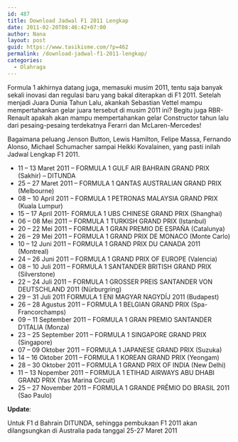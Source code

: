 ```yaml
---
id: 487
title: Download Jadwal F1 2011 Lengkap
date: 2011-02-20T08:46:42+07:00
author: Nana
layout: post
guid: https://www.tasikisme.com/?p=462
permalink: /download-jadwal-f1-2011-lengkap/
categories:
  - Olahraga
---
```

Formula 1 akhirnya datang juga, memasuki musim 2011, tentu saja banyak sekali inovasi dan regulasi baru yang bakal diterapkan di F1 2011. Setelah menjadi Juara Dunia Tahun Lalu, akankah Sebastian Vettel mampu mempertahankan gelar juara tersebut di musim 2011 ini? Begitu juga RBR-Renault apakah akan mampu mempertahankan gelar Constructor tahun lalu dari pesaing-pesaing terdekatnya Ferarri dan McLaren-Mercedes!

Bagaimana peluang Jenson Button, Lewis Hamilton, Felipe Massa, Fernando Alonso, Michael Schumacher sampai Heikki Kovalainen, yang pasti inilah Jadwal Lengkap F1 2011.

  * 11 &#8211; 13 Maret 2011 &#8211; FORMULA 1 GULF AIR BAHRAIN GRAND PRIX (Sakhir) &#8211; DITUNDA 
  * 25 &#8211; 27 Maret 2011 &#8211; FORMULA 1 QANTAS AUSTRALIAN GRAND PRIX (Melbourne) 
  * 08 &#8211; 10 April 2011 &#8211; FORMULA 1 PETRONAS MALAYSIA GRAND PRIX (Kuala Lumpur) 
  * 15 &#8211; 17 April 2011- FORMULA 1 UBS CHINESE GRAND PRIX (Shanghai) 
  * 06 &#8211; 08 Mei 2011 &#8211; FORMULA 1 TURKISH GRAND PRIX (Istanbul) 
  * 20 &#8211; 22 Mei 2011 &#8211; FORMULA 1 GRAN PREMIO DE ESPAÑA (Catalunya) 
  * 26 &#8211; 29 Mei 2011 &#8211; FORMULA 1 GRAND PRIX DE MONACO (Monte Carlo) 
  * 10 &#8211; 12 Juni 2011 &#8211; FORMULA 1 GRAND PRIX DU CANADA 2011 (Montreal) 
  * 24 &#8211; 26 Juni 2011 &#8211; FORMULA 1 GRAND PRIX OF EUROPE (Valencia) 
  * 08 &#8211; 10 Juli 2011 &#8211; FORMULA 1 SANTANDER BRITISH GRAND PRIX (Silverstone) 
  * 22 &#8211; 24 Juli 2011 &#8211; FORMULA 1 GROSSER PREIS SANTANDER VON DEUTSCHLAND 2011 (Nürburgring) 
  * 29 &#8211; 31 Juli 2011 FORMULA 1 ENI MAGYAR NAGYDÍJ 2011 (Budapest) 
  * 26 &#8211; 28 Agustus 2011 &#8211; FORMULA 1 BELGIAN GRAND PRIX (Spa-Francorchamps) 
  * 09 &#8211; 11 September 2011 &#8211; FORMULA 1 GRAN PREMIO SANTANDER D&#8217;ITALIA (Monza) 
  * 23 &#8211; 25 September 2011 &#8211; FORMULA 1 SINGAPORE GRAND PRIX (Singapore) 
  * 07 &#8211; 09 Oktober 2011 &#8211; FORMULA 1 JAPANESE GRAND PRIX (Suzuka) 
  * 14 &#8211; 16 Oktober 2011 &#8211; FORMULA 1 KOREAN GRAND PRIX (Yeongam) 
  * 28 &#8211; 30 Oktober 2011 &#8211; FORMULA 1 GRAND PRIX OF INDIA (New Delhi)
  * 11 &#8211; 13 Nopember 2011 &#8211; FORMULA 1 ETIHAD AIRWAYS ABU DHABI GRAND PRIX (Yas Marina Circuit) 
  * 25 &#8211; 27 November 2011 &#8211; FORMULA 1 GRANDE PRÊMIO DO BRASIL 2011 (Sao Paulo) 

**Update**:

Untuk F1 d Bahrain DITUNDA, sehingga pembukaan F1 2011 akan dilangsungkan di Australia pada tanggal 25-27 Maret 2011
